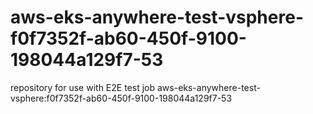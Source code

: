 # aws-eks-anywhere-test-vsphere-f0f7352f-ab60-450f-9100-198044a129f7-53
repository for use with E2E test job aws-eks-anywhere-test-vsphere:f0f7352f-ab60-450f-9100-198044a129f7-53
